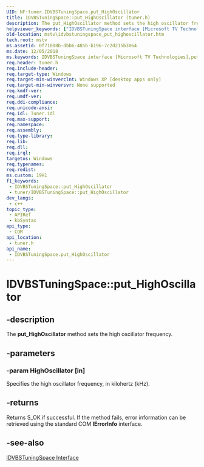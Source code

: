 ```yaml
---
UID: NF:tuner.IDVBSTuningSpace.put_HighOscillator
title: IDVBSTuningSpace::put_HighOscillator (tuner.h)
description: The put_HighOscillator method sets the high oscillator frequency.
helpviewer_keywords: ["IDVBSTuningSpace interface [Microsoft TV Technologies]","put_HighOscillator method","IDVBSTuningSpace.put_HighOscillator","IDVBSTuningSpace::put_HighOscillator","IDVBSTuningSpaceput_HighOscillator","mstv.idvbstuningspace_put_highoscillator","put_HighOscillator","put_HighOscillator method [Microsoft TV Technologies]","put_HighOscillator method [Microsoft TV Technologies]","IDVBSTuningSpace interface","tuner/IDVBSTuningSpace::put_HighOscillator"]
old-location: mstv\idvbstuningspace_put_highoscillator.htm
tech.root: mstv
ms.assetid: 0f71008b-dbb6-485b-b196-7c2d215b3064
ms.date: 12/05/2018
ms.keywords: IDVBSTuningSpace interface [Microsoft TV Technologies],put_HighOscillator method, IDVBSTuningSpace.put_HighOscillator, IDVBSTuningSpace::put_HighOscillator, IDVBSTuningSpaceput_HighOscillator, mstv.idvbstuningspace_put_highoscillator, put_HighOscillator, put_HighOscillator method [Microsoft TV Technologies], put_HighOscillator method [Microsoft TV Technologies],IDVBSTuningSpace interface, tuner/IDVBSTuningSpace::put_HighOscillator
req.header: tuner.h
req.include-header: 
req.target-type: Windows
req.target-min-winverclnt: Windows XP [desktop apps only]
req.target-min-winversvr: None supported
req.kmdf-ver: 
req.umdf-ver: 
req.ddi-compliance: 
req.unicode-ansi: 
req.idl: Tuner.idl
req.max-support: 
req.namespace: 
req.assembly: 
req.type-library: 
req.lib: 
req.dll: 
req.irql: 
targetos: Windows
req.typenames: 
req.redist: 
ms.custom: 19H1
f1_keywords:
 - IDVBSTuningSpace::put_HighOscillator
 - tuner/IDVBSTuningSpace::put_HighOscillator
dev_langs:
 - c++
topic_type:
 - APIRef
 - kbSyntax
api_type:
 - COM
api_location:
 - tuner.h
api_name:
 - IDVBSTuningSpace.put_HighOscillator
---
```


# IDVBSTuningSpace::put_HighOscillator


## -description

The <b>put_HighOscillator</b> method sets the high oscillator frequency.

## -parameters

### -param HighOscillator [in]

Specifies the high oscillator frequency, in kilohertz (kHz).

## -returns

Returns S_OK if successful. If the method fails, error information can be retrieved using the standard COM <b>IErrorInfo</b> interface.

## -see-also

<a href="https://docs.microsoft.com/previous-versions/windows/desktop/api/tuner/nn-tuner-idvbstuningspace">IDVBSTuningSpace Interface</a>

